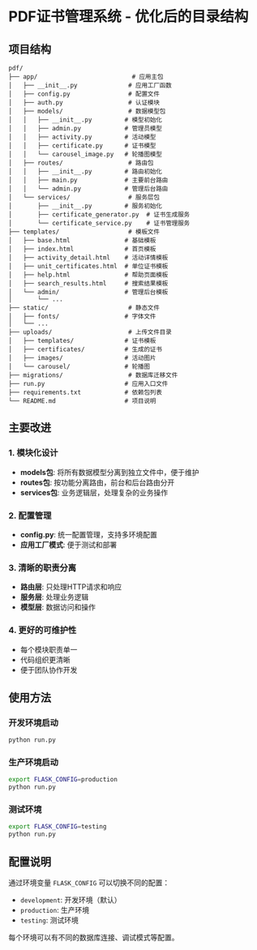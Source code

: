 # PDF证书管理系统 - 优化后的目录结构

## 项目结构

```
pdf/
├── app/                          # 应用主包
│   ├── __init__.py              # 应用工厂函数
│   ├── config.py                # 配置文件
│   ├── auth.py                  # 认证模块
│   ├── models/                  # 数据模型包
│   │   ├── __init__.py         # 模型初始化
│   │   ├── admin.py            # 管理员模型
│   │   ├── activity.py         # 活动模型
│   │   ├── certificate.py      # 证书模型
│   │   └── carousel_image.py   # 轮播图模型
│   ├── routes/                  # 路由包
│   │   ├── __init__.py         # 路由初始化
│   │   ├── main.py             # 主要前台路由
│   │   └── admin.py            # 管理后台路由
│   └── services/                # 服务层包
│       ├── __init__.py         # 服务初始化
│       ├── certificate_generator.py  # 证书生成服务
│       └── certificate_service.py    # 证书管理服务
├── templates/                   # 模板文件
│   ├── base.html               # 基础模板
│   ├── index.html              # 首页模板
│   ├── activity_detail.html    # 活动详情模板
│   ├── unit_certificates.html  # 单位证书模板
│   ├── help.html               # 帮助页面模板
│   ├── search_results.html     # 搜索结果模板
│   └── admin/                  # 管理后台模板
│       └── ...
├── static/                      # 静态文件
│   ├── fonts/                  # 字体文件
│   └── ...
├── uploads/                     # 上传文件目录
│   ├── templates/              # 证书模板
│   ├── certificates/           # 生成的证书
│   ├── images/                 # 活动图片
│   └── carousel/               # 轮播图
├── migrations/                  # 数据库迁移文件
├── run.py                      # 应用入口文件
├── requirements.txt            # 依赖包列表
└── README.md                   # 项目说明
```

## 主要改进

### 1. 模块化设计
- **models包**: 将所有数据模型分离到独立文件中，便于维护
- **routes包**: 按功能分离路由，前台和后台路由分开
- **services包**: 业务逻辑层，处理复杂的业务操作

### 2. 配置管理
- **config.py**: 统一配置管理，支持多环境配置
- **应用工厂模式**: 便于测试和部署

### 3. 清晰的职责分离
- **路由层**: 只处理HTTP请求和响应
- **服务层**: 处理业务逻辑
- **模型层**: 数据访问和操作

### 4. 更好的可维护性
- 每个模块职责单一
- 代码组织更清晰
- 便于团队协作开发

## 使用方法

### 开发环境启动
```bash
python run.py
```

### 生产环境启动
```bash
export FLASK_CONFIG=production
python run.py
```

### 测试环境
```bash
export FLASK_CONFIG=testing
python run.py
```

## 配置说明

通过环境变量 `FLASK_CONFIG` 可以切换不同的配置：
- `development`: 开发环境（默认）
- `production`: 生产环境
- `testing`: 测试环境

每个环境可以有不同的数据库连接、调试模式等配置。 
